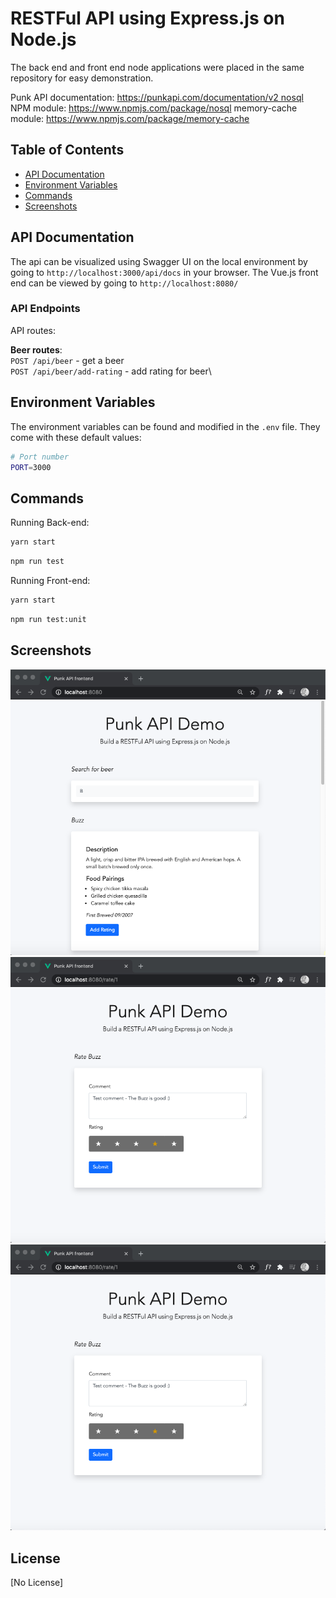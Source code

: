 # RESTFul API using Express.js on Node.js

The back end and front end node applications were placed in the same repository for easy demonstration.

Punk API documentation:
https://punkapi.com/documentation/v2 nosql
NPM module:
https://www.npmjs.com/package/nosql
memory-cache module:
https://www.npmjs.com/package/memory-cache


## Table of Contents

- [API Documentation](#api-documentation)
- [Environment Variables](#environment-variables)
- [Commands](#commands)
- [Screenshots](#screenshots)


## API Documentation

The api can be visualized using Swagger UI on the local environment by going to `http://localhost:3000/api/docs` in your browser. The Vue.js front end can be viewed by going to `http://localhost:8080/`

### API Endpoints

API routes:

**Beer routes**:\
`POST /api/beer` - get a beer\
`POST /api/beer/add-rating` - add rating for beer\


## Environment Variables

The environment variables can be found and modified in the `.env` file. They come with these default values:

```bash
# Port number
PORT=3000
```

## Commands

Running Back-end:

```bash
yarn start
```
```bash
npm run test
```


Running Front-end:

```bash
yarn start
```
```bash
npm run test:unit
```


## Screenshots
![home-page](https://github.com/zerokilobytes/punkapi-demo/blob/master/screenshots/home-page.png)
![rate-page](https://github.com/zerokilobytes/punkapi-demo/blob/master/screenshots/rate-page.png)
![swagger](https://github.com/zerokilobytes/punkapi-demo/blob/master/screenshots/rate-page.png)


## License

[No License]
